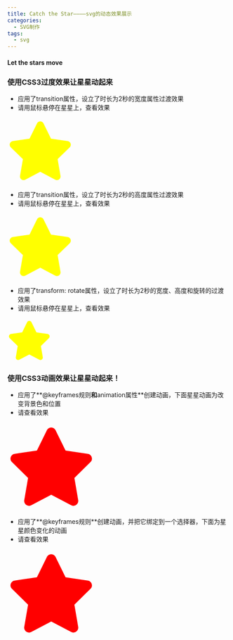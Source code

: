 ```yaml
---
title: Catch the Star————svg的动态效果展示
categories:
  - SVG制作
tags:
  - svg
---
```


#### Let the stars move

### 使用CSS3过度效果让星星动起来

- 应用了transition属性，设立了时长为2秒的宽度属性过渡效果
- 请用鼠标悬停在星星上，查看效果
<head>
  <meta charset="UTF-8">
  <style>
    .star1 {
        width: 150px;
        height: 150px;
        color: yellow; 
		transition:width 2s;
		-webkit-transition:width 2s;}
    .star1:hover {
		width:500px;
		color: red;
    }
  </style>
</head>

<body>
<svg class="star1" viewBox="0 0 576 512">
 <path fill="currentColor" d="M259.3 17.8L194 150.2 47.9 171.5c-26.2 3.8-36.7 36.1-17.7 54.6l105.7 103-25 145.5c-4.5 26.3 23.2 46 46.4 33.7L288 439.6l130.7 68.7c23.2 12.2 50.9-7.4 46.4-33.7l-25-145.5 105.7-103c19-18.5 8.5-50.8-17.7-54.6L382 150.2 316.7 17.8c-11.7-23.6-45.6-23.9-57.4 0z"></path></svg>
</body>

- 应用了transition属性，设立了时长为2秒的高度属性过渡效果
- 请用鼠标悬停在星星上，查看效果
<head>
  <meta charset="UTF-8">
  <style>
    .star2 {
        width: 150px;
        height: 150px;
        color: yellow; 
		transition:height 2s;
		-webkit-transition:height 2s;}
    .star2:hover {
		height:500px;
		color: red;
    }
  </style>
</head>

<body>
<svg class="star2" viewBox="0 0 576 512">
 <path fill="currentColor" d="M259.3 17.8L194 150.2 47.9 171.5c-26.2 3.8-36.7 36.1-17.7 54.6l105.7 103-25 145.5c-4.5 26.3 23.2 46 46.4 33.7L288 439.6l130.7 68.7c23.2 12.2 50.9-7.4 46.4-33.7l-25-145.5 105.7-103c19-18.5 8.5-50.8-17.7-54.6L382 150.2 316.7 17.8c-11.7-23.6-45.6-23.9-57.4 0z"></path></svg>
</body>

- 应用了transform: rotate属性，设立了时长为2秒的宽度、高度和旋转的过渡效果
- 请用鼠标悬停在星星上，查看效果
<head>
  <meta charset="UTF-8">
  <style>
    .star3 {
        width: 100px;
        height: 100px;
        color: yellow; 
		-webkit-transition: width 2s, height 2s, -webkit-transform 2s; 
		transition: width 2s, height 2s, transform 2s;}
    .star3:hover {
		width: 250px;
		height: 250px;		
		-webkit-transform: rotate(180deg); 
		transform: rotate(180deg);
    }
  </style>
</head>

<body>
<svg class="star3" viewBox="0 0 576 512">
 <path fill="currentColor" d="M259.3 17.8L194 150.2 47.9 171.5c-26.2 3.8-36.7 36.1-17.7 54.6l105.7 103-25 145.5c-4.5 26.3 23.2 46 46.4 33.7L288 439.6l130.7 68.7c23.2 12.2 50.9-7.4 46.4-33.7l-25-145.5 105.7-103c19-18.5 8.5-50.8-17.7-54.6L382 150.2 316.7 17.8c-11.7-23.6-45.6-23.9-57.4 0z"></path></svg>
</body>

### 使用CSS3动画效果让星星动起来！


- 应用了**@keyframes规则**和**animation属性**创建动画，下面星星动画为改变背景色和位置
- 请查看效果
<head>
  <meta charset="UTF-8">
  <style>
    .star4 {
	width:200px;
	height:200px;
	color:red;
	position:relative;
	animation-name:star;
	animation-duration:5s;
	animation-timing-function:linear;
	animation-delay:0s;
	animation-iteration-count:infinite;
	animation-direction:alternate;
	animation-play-state:running;
	
	-webkit-animation-name:star;
	-webkit-animation-duration:5s;
	-webkit-animation-timing-function:linear;
	-webkit-animation-delay:0s;
	-webkit-animation-iteration-count:infinite;
	-webkit-animation-direction:alternate;
	-webkit-animation-play-state:running;
}

@keyframes star
{
	0%   {color:red; left:0px; top:0px;}
	25%  {color:yellow; left:200px; top:0px;}
	50%  {color:blue; left:200px; top:200px;}
	75%  {color:green; left:0px; top:200px;}
	100% {color:red; left:0px; top:0px;}
}

@-webkit-keyframes star 
{
	0%   {color:red; left:0px; top:0px;}
	25%  {color:yellow; left:200px; top:0px;}
	50%  {color:blue; left:200px; top:200px;}
	75%  {color:green; left:0px; top:200px;}
	100% {color:red; left:0px; top:0px;}
}
  </style>
</head>

<body>
<svg class="star4" viewBox="0 0 576 512">
 <path fill="currentColor" d="M259.3 17.8L194 150.2 47.9 171.5c-26.2 3.8-36.7 36.1-17.7 54.6l105.7 103-25 145.5c-4.5 26.3 23.2 46 46.4 33.7L288 439.6l130.7 68.7c23.2 12.2 50.9-7.4 46.4-33.7l-25-145.5 105.7-103c19-18.5 8.5-50.8-17.7-54.6L382 150.2 316.7 17.8c-11.7-23.6-45.6-23.9-57.4 0z"></path></svg>
</body>


- 应用了**@keyframes规则**创建动画，并把它绑定到一个选择器，下面为星星颜色变化的动画
- 请查看效果
<head>
  <meta charset="UTF-8">
  <style>
    .star5 {
	width:200px;
	height:200px;
	color:red;
	animation:star 20s;
	-webkit-animation:star 20s; 
}

@keyframes star
{
	0%   {color:red;}
	10%  {color:yellow;}
	20%  {color:blue;}
	30%  {color:green;}
	40%  {color:red;}
	50%  {color:yellow;}
	60%  {color:blue;}
	70%  {color:green;}
	80%  {color:red;}
	90%  {color:yellow;}
	100% {color:green;}
}

@-webkit-keyframes star
{
	0%   {color:red;}
	10%  {color:yellow;}
	20%  {color:blue;}
	30%  {color:green;}
	40%  {color:red;}
	50%  {color:yellow;}
	60%  {color:blue;}
	70%  {color:green;}
	80%  {color:red;}
	90%  {color:yellow;}
	100% {color:green;}
}

  </style>
</head>

<body>
<svg class="star5" viewBox="0 0 576 512">
 <path fill="currentColor" d="M259.3 17.8L194 150.2 47.9 171.5c-26.2 3.8-36.7 36.1-17.7 54.6l105.7 103-25 145.5c-4.5 26.3 23.2 46 46.4 33.7L288 439.6l130.7 68.7c23.2 12.2 50.9-7.4 46.4-33.7l-25-145.5 105.7-103c19-18.5 8.5-50.8-17.7-54.6L382 150.2 316.7 17.8c-11.7-23.6-45.6-23.9-57.4 0z"></path></svg>
</body>